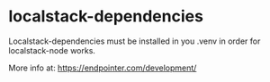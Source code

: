 # localstack-dependencies

Localstack-dependencies must be installed in you .venv in order for localstack-node works.

More info at: https://endpointer.com/development/